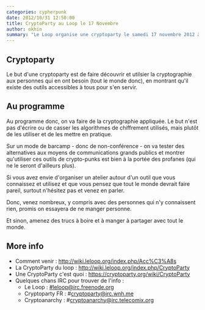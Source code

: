 ```yaml
---
categories: cypherpunk
date: 2012/10/31 12:50:00
title: CryptoParty au Loop le 17 Novembre
author: okhin
summary: "Le Loop organise une cryptoparty le samedi 17 novembre 2012 à 16h a la Gare XP."
---
```

## Cryptoparty
Le but d'une cryptoparty est de faire découvrir et utilsier la cryptographie aux
personnes qui en ont besoin (tout le monde donc), en montrant qu'il existe des outils
accessibles à tous pour s'en servir.

## Au programme
Au programme donc, on va faire de la cryptographie appliquée. Le but n'est pas 
d'écrire ou de casser les algorithmes de chiffrement utilisés, mais plutôt de les 
utiliser et de les mettre en pratique.

Sur un mode de barcamp - donc de non-conférence - on va tester des alternatives aux 
moyens de communications grands publics et montrer qu'utiliser ces outils de 
crypto-punks est bien à la portée des profanes (qui ne le seront d'ailleurs plus).

Si vous avez envie d'organiser un atelier autour d'un outil que vous connaissez et 
utilisez et que vous pensez que tout le monde devrait faire pareil, surtout n'hésitez
pas et venez en parler.

Donc, venez nombreux, y compris avec des personnes qui n'y connaissent rien, promis 
on essayera de ne manger personne.

Et sinon, amenez des trucs à boire et à manger à partager avec tout le monde.

## More info ##
- Comment venir : http://wiki.leloop.org/index.php/Acc%C3%A8s
- La CryptoParty du loop : http://wiki.leloop.org/index.php/CryptoParty
- Une CryptoParty c'est quoi : https://cryptoparty.org/wiki/CryptoParty
- Quelques chans IRC pour trouver de l'info :
  - Le Loop : [#leloop@irc.freenode.org](http://wiki.leloop.org/index.php/IRC)
  - Cryptoparty FR : #cryptoparty@irc.wnh.me
  - Cryptoanarchy : #cryptoanarchy@irc.telecomix.org
